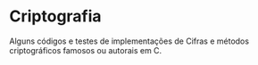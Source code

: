 # Criptografia
Alguns códigos e testes de implementações de Cifras e métodos criptográficos famosos ou autorais em C.

